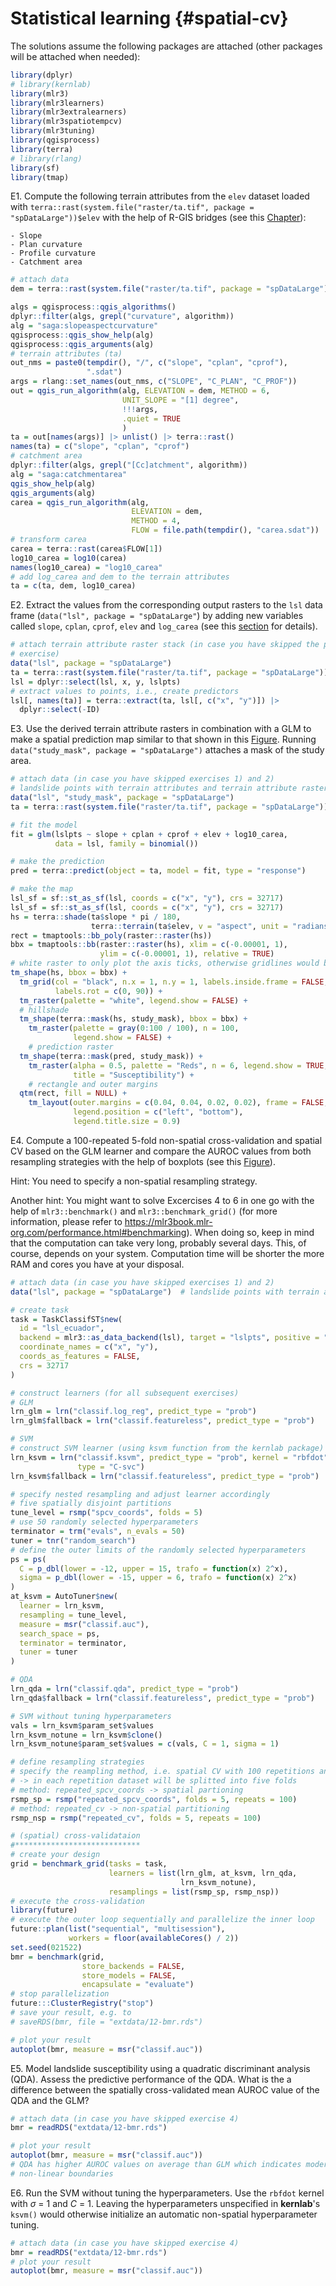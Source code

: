 # Statistical learning {#spatial-cv}




The solutions assume the following packages are attached (other packages will be attached when needed):

```r
library(dplyr)
# library(kernlab)
library(mlr3)
library(mlr3learners)
library(mlr3extralearners)
library(mlr3spatiotempcv)
library(mlr3tuning)
library(qgisprocess)
library(terra)
# library(rlang)
library(sf)
library(tmap)
```

E1. Compute the following terrain attributes from the `elev` dataset loaded with `terra::rast(system.file("raster/ta.tif", package = "spDataLarge"))$elev` with the help of R-GIS bridges (see this [Chapter](https://r.geocompx.org/gis.html#gis)):

    - Slope
    - Plan curvature
    - Profile curvature
    - Catchment area
    

```r
# attach data
dem = terra::rast(system.file("raster/ta.tif", package = "spDataLarge"))$elev

algs = qgisprocess::qgis_algorithms()
dplyr::filter(algs, grepl("curvature", algorithm))
alg = "saga:slopeaspectcurvature"
qgisprocess::qgis_show_help(alg)
qgisprocess::qgis_arguments(alg)
# terrain attributes (ta)
out_nms = paste0(tempdir(), "/", c("slope", "cplan", "cprof"),
                 ".sdat")
args = rlang::set_names(out_nms, c("SLOPE", "C_PLAN", "C_PROF"))
out = qgis_run_algorithm(alg, ELEVATION = dem, METHOD = 6, 
                         UNIT_SLOPE = "[1] degree",
                         !!!args,
                         .quiet = TRUE
                         )
ta = out[names(args)] |> unlist() |> terra::rast()
names(ta) = c("slope", "cplan", "cprof")
# catchment area
dplyr::filter(algs, grepl("[Cc]atchment", algorithm))
alg = "saga:catchmentarea"
qgis_show_help(alg)
qgis_arguments(alg)
carea = qgis_run_algorithm(alg,
                           ELEVATION = dem, 
                           METHOD = 4, 
                           FLOW = file.path(tempdir(), "carea.sdat"))
# transform carea
carea = terra::rast(carea$FLOW[1])
log10_carea = log10(carea)
names(log10_carea) = "log10_carea"
# add log_carea and dem to the terrain attributes
ta = c(ta, dem, log10_carea)
```

E2. Extract the values from the corresponding output rasters to the `lsl` data frame (`data("lsl", package = "spDataLarge"`) by adding new variables called `slope`, `cplan`, `cprof`, `elev` and `log_carea` (see this [section](https://r.geocompx.org/spatial-cv.html#case-landslide) for details).

```r
# attach terrain attribute raster stack (in case you have skipped the previous
# exercise)
data("lsl", package = "spDataLarge")
ta = terra::rast(system.file("raster/ta.tif", package = "spDataLarge"))
lsl = dplyr::select(lsl, x, y, lslpts)
# extract values to points, i.e., create predictors
lsl[, names(ta)] = terra::extract(ta, lsl[, c("x", "y")]) |>
  dplyr::select(-ID)
```

E3. Use the derived terrain attribute rasters in combination with a GLM to make a spatial prediction map similar to that shown in this [Figure](https://r.geocompx.org/spatial-cv.html#fig:lsl-susc).
Running `data("study_mask", package = "spDataLarge")` attaches a mask of the study area.

```r
# attach data (in case you have skipped exercises 1) and 2)
# landslide points with terrain attributes and terrain attribute raster stack
data("lsl", "study_mask", package = "spDataLarge")
ta = terra::rast(system.file("raster/ta.tif", package = "spDataLarge"))

# fit the model
fit = glm(lslpts ~ slope + cplan + cprof + elev + log10_carea, 
          data = lsl, family = binomial())

# make the prediction
pred = terra::predict(object = ta, model = fit, type = "response")

# make the map
lsl_sf = sf::st_as_sf(lsl, coords = c("x", "y"), crs = 32717)
lsl_sf = sf::st_as_sf(lsl, coords = c("x", "y"), crs = 32717)
hs = terra::shade(ta$slope * pi / 180,
                  terra::terrain(ta$elev, v = "aspect", unit = "radians"))
rect = tmaptools::bb_poly(raster::raster(hs))
bbx = tmaptools::bb(raster::raster(hs), xlim = c(-0.00001, 1),
                    ylim = c(-0.00001, 1), relative = TRUE)
# white raster to only plot the axis ticks, otherwise gridlines would be visible
tm_shape(hs, bbox = bbx) +
  tm_grid(col = "black", n.x = 1, n.y = 1, labels.inside.frame = FALSE,
          labels.rot = c(0, 90)) +
  tm_raster(palette = "white", legend.show = FALSE) +
  # hillshade
  tm_shape(terra::mask(hs, study_mask), bbox = bbx) +
	tm_raster(palette = gray(0:100 / 100), n = 100,
	          legend.show = FALSE) +
	# prediction raster
  tm_shape(terra::mask(pred, study_mask)) +
	tm_raster(alpha = 0.5, palette = "Reds", n = 6, legend.show = TRUE,
	          title = "Susceptibility") +
	# rectangle and outer margins
  qtm(rect, fill = NULL) +
	tm_layout(outer.margins = c(0.04, 0.04, 0.02, 0.02), frame = FALSE,
	          legend.position = c("left", "bottom"),
	          legend.title.size = 0.9)
```

E4. Compute a 100-repeated 5-fold non-spatial cross-validation and spatial CV based on the GLM learner and compare the AUROC values from both resampling strategies with the help of boxplots (see this [Figure](https://r.geocompx.org/spatial-cv.html#fig:boxplot-cv)).

Hint: You need to specify a non-spatial resampling strategy.

Another hint: You might want to solve Excercises 4 to 6 in one go with the help of `mlr3::benchmark()` and `mlr3::benchmark_grid()` (for more information, please refer to https://mlr3book.mlr-org.com/performance.html#benchmarking).
When doing so, keep in mind that the computation can take very long, probably several days.
This, of course, depends on your system.
Computation time will be shorter the more RAM and cores you have at your disposal.

```r
# attach data (in case you have skipped exercises 1) and 2)
data("lsl", package = "spDataLarge")  # landslide points with terrain attributes

# create task
task = TaskClassifST$new(
  id = "lsl_ecuador",
  backend = mlr3::as_data_backend(lsl), target = "lslpts", positive = "TRUE",
  coordinate_names = c("x", "y"),
  coords_as_features = FALSE,
  crs = 32717
)

# construct learners (for all subsequent exercises)
# GLM
lrn_glm = lrn("classif.log_reg", predict_type = "prob")
lrn_glm$fallback = lrn("classif.featureless", predict_type = "prob")

# SVM
# construct SVM learner (using ksvm function from the kernlab package)
lrn_ksvm = lrn("classif.ksvm", predict_type = "prob", kernel = "rbfdot",
               type = "C-svc")
lrn_ksvm$fallback = lrn("classif.featureless", predict_type = "prob")

# specify nested resampling and adjust learner accordingly
# five spatially disjoint partitions
tune_level = rsmp("spcv_coords", folds = 5)
# use 50 randomly selected hyperparameters
terminator = trm("evals", n_evals = 50)
tuner = tnr("random_search")
# define the outer limits of the randomly selected hyperparameters
ps = ps(
  C = p_dbl(lower = -12, upper = 15, trafo = function(x) 2^x),
  sigma = p_dbl(lower = -15, upper = 6, trafo = function(x) 2^x)
)
at_ksvm = AutoTuner$new(
  learner = lrn_ksvm,
  resampling = tune_level,
  measure = msr("classif.auc"),
  search_space = ps,
  terminator = terminator,
  tuner = tuner
)

# QDA
lrn_qda = lrn("classif.qda", predict_type = "prob")
lrn_qda$fallback = lrn("classif.featureless", predict_type = "prob")

# SVM without tuning hyperparameters
vals = lrn_ksvm$param_set$values
lrn_ksvm_notune = lrn_ksvm$clone()
lrn_ksvm_notune$param_set$values = c(vals, C = 1, sigma = 1)

# define resampling strategies
# specify the reampling method, i.e. spatial CV with 100 repetitions and 5 folds
# -> in each repetition dataset will be splitted into five folds
# method: repeated_spcv_coords -> spatial partioning
rsmp_sp = rsmp("repeated_spcv_coords", folds = 5, repeats = 100)
# method: repeated_cv -> non-spatial partitioning
rsmp_nsp = rsmp("repeated_cv", folds = 5, repeats = 100)

# (spatial) cross-validataion
#****************************
# create your design
grid = benchmark_grid(tasks = task, 
                      learners = list(lrn_glm, at_ksvm, lrn_qda, 
                                      lrn_ksvm_notune),
                      resamplings = list(rsmp_sp, rsmp_nsp))
# execute the cross-validation
library(future)
# execute the outer loop sequentially and parallelize the inner loop
future::plan(list("sequential", "multisession"), 
             workers = floor(availableCores() / 2))
set.seed(021522)
bmr = benchmark(grid, 
                store_backends = FALSE, 
                store_models = FALSE, 
                encapsulate = "evaluate")
# stop parallelization
future:::ClusterRegistry("stop")
# save your result, e.g. to 
# saveRDS(bmr, file = "extdata/12-bmr.rds")

# plot your result
autoplot(bmr, measure = msr("classif.auc"))
```

E5. Model landslide susceptibility using a quadratic discriminant analysis (QDA).
Assess the predictive performance of the QDA. 
What is the a difference between the spatially cross-validated mean AUROC value of the QDA and the GLM?

```r
# attach data (in case you have skipped exercise 4)
bmr = readRDS("extdata/12-bmr.rds")

# plot your result
autoplot(bmr, measure = msr("classif.auc"))
# QDA has higher AUROC values on average than GLM which indicates moderately
# non-linear boundaries
```

E6. Run the SVM without tuning the hyperparameters.
Use the `rbfdot` kernel with $\sigma$ = 1 and *C* = 1. 
Leaving the hyperparameters unspecified in **kernlab**'s `ksvm()` would otherwise initialize an automatic non-spatial hyperparameter tuning.

```r
# attach data (in case you have skipped exercise 4)
bmr = readRDS("extdata/12-bmr.rds")
# plot your result
autoplot(bmr, measure = msr("classif.auc"))
```

